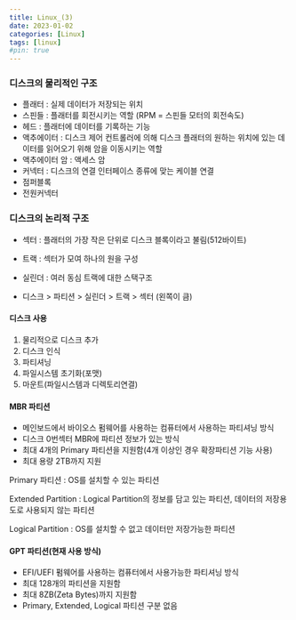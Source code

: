 ```yaml
---
title: Linux_(3)
date: 2023-01-02
categories: [Linux]
tags: [linux]
#pin: true
---
```


### 디스크의 물리적인 구조

- 플래터 : 실제 데이터가 저장되는 위치
- 스핀들 : 플래터를 회전시키는 역할 (RPM = 스핀들 모터의 회전속도)
- 헤드 : 플래터에 데이터를 기록하는 기능
- 액추에이터 : 디스크 제어 컨트롤러에 의해 디스크 플래터의 원하는 위치에 있는 데이터를 읽어오기 위해 암을 이동시키는 역할
- 액추에이터 암 : 액세스 암
- 커넥터 : 디스크의 연결 인터페이스 종류에 맞는 케이블 연결
- 점퍼블록
- 전원커넥터

### 디스크의 논리적 구조

- 섹터 : 플래터의 가장 작은 단위로 디스크 블록이라고 불림(512바이트)
- 트랙 : 섹터가 모여 하나의 원을 구성
- 실린더 : 여러 동심 트랙에 대한 스택구조

- 디스크 > 파티션 > 실린더 > 트랙 > 섹터 (왼쪽이 큼)

#### 디스크 사용

1. 물리적으로 디스크 추가
2. 디스크 인식
3. 파티셔닝
4. 파일시스템 초기화(포맷)
5. 마운트(파일시스템과 디렉토리연결)

#### MBR 파티션

- 메인보드에서 바이오스 펌웨어를 사용하는 컴퓨터에서 사용하는 파티셔닝 방식
- 디스크 0번섹터 MBR에 파티션 정보가 있는 방식
- 최대 4개의 Primary 파티션을 지원함(4개 이상인 경우 확장파티션 기능 사용)
- 최대 용량 2TB까지 지원

Primary 파티션 : OS를 설치할 수 있는 파티션

Extended Partition : Logical Partition의 정보를 담고 있는 파티션, 데이터의 저장용도로 사용되지 않는 파티션

Logical Partition : OS를 설치할 수 없고 데이터만 저장가능한 파티션

#### GPT 파티션(현재 사용 방식)

- EFI/UEFI 펌웨어를 사용하는 컴퓨터에서 사용가능한 파티셔닝 방식
- 최대 128개의 파티션을 지원함
- 최대 8ZB(Zeta Bytes)까지 지원함
- Primary, Extended, Logical 파티션 구분 없음
